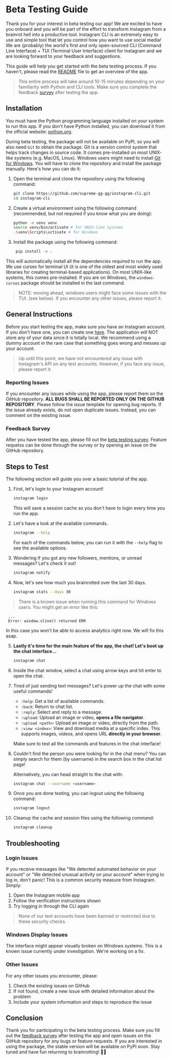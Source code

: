 # Beta Testing Guide

Thank you for your interest in beta testing our app! We are excited to have you onboard and you will be part of the effort to transform Instagram from a brainrot hell into a productive tool. Instagram CLI is an extremely easy to use and simple tool that let you control how you want to use social media! We are (probably) the world's first and only open-sourced CLI (Command Line Interface) + TUI (Terminal User Interface) client for Instagram and we are looking forward to your feedback and suggestions.

This guide will help you get started with the beta testing process. If you haven't, please read the [README](./README.md) file to get an overview of the app.

> This entire process will take around 10-15 minutes depending on your familiarity with Python and CLI tools. Make sure you complete the feedback [survey](https://forms.gle/5iZVECm54YWKLCYeA) after testing the app.

## Installation

You must have the Python programming language installed on your system to run this app. If you don't have Python installed, you can download it from the official website: [python.org](https://www.python.org/).

During beta testing, the package will not be available on PyPI, so you will also need `Git` to obtain the package. Git is a version control system that helps track changes in source code. It comes pre-installed on most UNIX-like systems (e.g. MacOS, Linux). Windows users might need to install [Git for Windows](https://git-scm.com/downloads/win).
You will have to clone the repository and install the package manually. Here's how you can do it:

1. Open the terminal and clone the repository using the following command:

   ```bash
   git clone https://github.com/supreme-gg-gg/instagram-cli.git
   cd instagram-cli
   ```

2. Create a virtual environment using the following command (recommended, but not required if you know what you are doing):

   ```bash
   python -m venv venv
   source venv/bin/activate # for UNIX-like systems
   .\venv\Scripts\activate # for Windows
   ```

3. Install the package using the following command:

   ```bash
    pip install -e .
   ```

This will automatically install all the dependencies required to run the app. We use curses for terminal UI (it is one of the oldest and most widely used libraries for creating terminal-based applications). On most UNIX-like systems, this comes pre-installed. If you are on Windows, the `windows-curses` package should be installed in the last command.

> NOTE: moving ahead, windows users might face some issues with the TUI. (see below). If you encounter any other issues, please report it.

## General Instructions

Before you start testing the app, make sure you have an Instagram account. If you don't have one, you can create one [here](https://www.instagram.com/). The application will NOT store any of your data since it is totally local. We recommend using a dummy account in the rare case that something goes wrong and messes up your account.

> Up until this point, we have not encountered any issue with Instagram's API on any test accounts. However, if you face any issue, please report it.

### Reporting Issues

If you encounter any issues while using the app, please report them on the GitHub repository. **ALL BUGS SHALL BE REPORTED ONLY ON THE GITHUB REPOSITORY**. Please follow the issue template for opening bug reports. If the issue already exists, do not open duplicate issues. Instead, you can comment on the existing issue.

### Feedback Survey

After you have tested the app, please fill out the [beta testing survey](https://forms.gle/5iZVECm54YWKLCYeA). Feature requetss can be done through the survey or by opening an issue on the GitHub repository.

## Steps to Test

The following section will guide you over a basic tutorial of the app.

1. First, let's login to your Instagram account!

   ```bash
   instagram login
   ```

   This will save a session cache so you don't have to login every time you run the app.

2. Let's have a look at the available commands.

   ```bash
   instagram --help
   ```

   For each of the commands below, you can run it with the `--help` flag to see the available options.

3. Wondering if you got any new followers, mentions, or unread messages? Let's check it out!

   ```bash
   instagram notify
   ```

4. Now, let's see how much you brainrotted over the last 30 days.

   ```bash
   instagram stats --days 30
   ```

> There is a known issue when running this command for Windows users. You might get an error like this:
   ```
    ...
    Error: window.vline() returned ERR
   ```
   In this case you won't be able to access analytics right now. We will fix this asap.

5. **Lastly it's time for the main feature of the app, the chat! Let's boot up the chat interface...**

   ```bash
   instagram chat
   ```

6. Inside the chat window, select a chat using arrow keys and hit enter to open the chat.

7. Tired of just sending text messages? Let's power up the chat with some useful commands!

   - `:help`: Get a list of available commands.
   - `:back`: Return to chat list.
   - `:reply`: Select and reply to a message.
   - `:upload`: Upload an image or video, **opens a file navigator**.
   - `:upload <path>`: Upload an image or video, directly from the path.
   - `:view <index>`: View and download media at a specific index. This supports images, videos, and opens URL **directly in your browser**.

   Make sure to test all the commands and features in the chat interface!

8. Couldn't find the person you were looking for in the chat menu? You can simply search for them (by username) in the search box in the chat list page!

   Alternatively, you can head straight to the chat with:

   ```bash
   instagram chat --username <username>
   ```

9. Once you are done testing, you can logout using the following command:

   ```bash
   instagram logout
   ```

10. Cleanup the cache and session files using the following command:

    ```bash
    instagram cleanup
    ```

## Troubleshooting

### Login Issues
If you receive messages like "We detected automated behavior on your account" or "We detected unusual activity on your account" when trying to log in, don't panic! This is a common security measure from Instagram. Simply:
1. Open the Instagram mobile app
2. Follow the verification instructions shown
3. Try logging in through the CLI again
> None of our test accounts have been banned or restricted due to these security checks.

### Windows Display Issues
The interface might appear visually broken on Windows systems. This is a known issue currently under investigation. We're working on a fix.

### Other Issues
For any other issues you encounter, please:
1. Check the existing issues on GitHub
2. If not found, create a new issue with detailed information about the problem
3. Include your system information and steps to reproduce the issue

## Conclusion

Thank you for participating in the beta testing process. Make sure you fill out the [feedback survey](https://forms.gle/5iZVECm54YWKLCYeA) after testing the app and open issues on the GitHub repository for any bugs or feature requests. If you are interested in using the package, the stable version will be available on PyPI soon. Stay tuned and have fun returning to brainrotting! 🧠🔥
